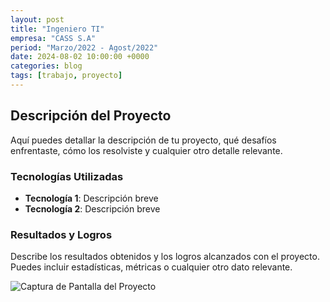 ```yaml
---
layout: post
title: "Ingeniero TI"
empresa: "CASS S.A"
period: "Marzo/2022 - Agost/2022"
date: 2024-08-02 10:00:00 +0000
categories: blog
tags: [trabajo, proyecto]
---
```


## Descripción del Proyecto

Aquí puedes detallar la descripción de tu proyecto, qué desafíos enfrentaste, cómo los resolviste y cualquier otro detalle relevante.

### Tecnologías Utilizadas

- **Tecnología 1**: Descripción breve
- **Tecnología 2**: Descripción breve

### Resultados y Logros

Describe los resultados obtenidos y los logros alcanzados con el proyecto. Puedes incluir estadísticas, métricas o cualquier otro dato relevante.

![Captura de Pantalla del Proyecto](ruta/a/la/imagen.png)

